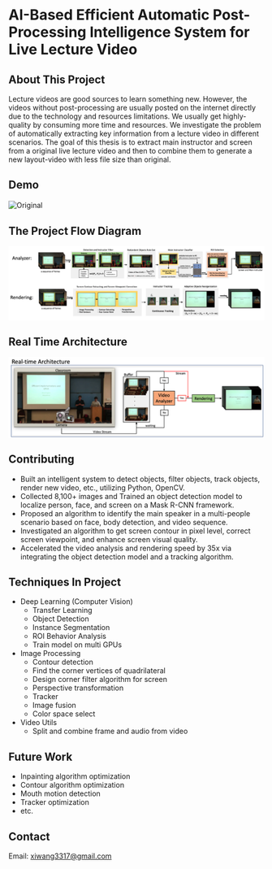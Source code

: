 # AI-Based Efficient Automatic Post-Processing Intelligence System for Live Lecture Video    
## About This Project
Lecture videos are good sources to learn something new. However, the videos without post-processing are usually posted on the internet directly due to the technology and resources limitations. We usually get highly-quality by consuming more time and resources. We investigate the problem of automatically extracting key information from a lecture video in different scenarios. The goal of this thesis is to extract main instructor and screen from a original live lecture video and then to combine them to generate a new layout-video with less file size than original.
## Demo
<img src="image/demo.gif" width = "700"  alt="Original" align=center />

## The Project Flow Diagram
<img src="image/archi.png" width=800 align=center />

## Real Time Architecture
<img src="image/real-time.png" width=800 align=center />

## Contributing
- Built an intelligent system to detect objects, filter objects, track objects, render new video, etc., utilizing Python, OpenCV.
- Collected 8,100+ images and Trained an object detection model to localize person, face, and screen on a Mask R-CNN framework.  
- Proposed an algorithm to identify the main speaker in a multi-people scenario based on face, body detection, and video sequence.
- Investigated an algorithm to get screen contour in pixel level, correct screen viewpoint, and enhance screen visual quality.
- Accelerated the video analysis and rendering speed by 35x via integrating the object detection model and a tracking algorithm.


## Techniques In Project
- Deep Learning (Computer Vision)
    - Transfer Learning
    - Object Detection
    - Instance Segmentation
    - ROI Behavior Analysis
    - Train model on multi GPUs
- Image Processing
    - Contour detection
    - Find the corner vertices of quadrilateral
    - Design corner filter algorithm for screen
    - Perspective transformation
    - Tracker
    - Image fusion
    - Color space select
- Video Utils
    - Split and combine frame and audio from video

## Future Work
- Inpainting algorithm optimization
- Contour algorithm optimization
- Mouth motion detection
- Tracker optimization
- etc.

## Contact
Email: xiwang3317@gmail.com
